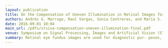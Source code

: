 ```yaml
---
layout: publication
title: On the Compensation of Uneven Illumination in Retinal Images for Restoration by Means of Blind Deconvolution
authors: Andrés G. Marrugo, Raul Vargas, Sonia Contreras, and María S. Millán
date: 2016-09-01 10:04
main_url: /pdfs/stsiva-compensation-uneven-illumination-final.pdf
venue: Symposium on Signal Processing, Images and Artificial Vision (STSIVA)
summary: Retinal eye fundus images are used for diagnostic pur- poses, but despite controlled conditions in acquisition they often suffer from uneven illumination and blur. In this work, we propose the use of multi-channel blind deconvolution for the restoration of blurred retinal images. The estimation of an adequate point-spread function (PSF) is highly depen- dent on the registration of at least two images from the same retina, which undergo illumination compensation. We use the bi-dimensional empirical mode decomposition (BEMD) approach to model the illumination distribution as a sum of non-stationary signals. The BEMD approach enables an artifact-free compensation of the illumination in order to estimate an adequate PSF and carry out the best restoration possible. Encouraging experimental results show signifi- cant enhancement in the retinal images with increased con- trast and visibility of subtle details like small blood vessels.
---
```

